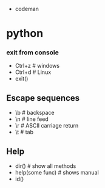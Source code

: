 - codeman
# python

### exit from console
- Ctrl+z  # windows
- Ctrl+d  # Linux
- exit()


## Escape sequences
- \b  # backspace
- \n  # line feed
- \r  # ASCII carriage return
- \t  # tab

## Help
- dir()  # show all methods
- help(some func)  # shows manual
- id()